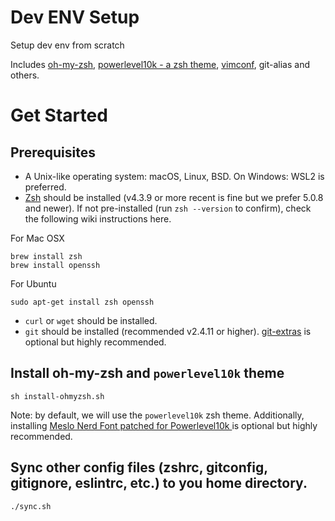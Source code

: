 Dev ENV Setup
=============

Setup dev env from scratch

Includes [oh-my-zsh](https://github.com/robbyrussell/oh-my-zsh), [powerlevel10k - a zsh theme](https://github.com/romkatv/powerlevel10k), [vimconf](https://github.com/hszcg/vimconf), git-alias and others.


# Get Started

## Prerequisites

- A Unix-like operating system: macOS, Linux, BSD. On Windows: WSL2 is preferred.
- [Zsh](https://www.zsh.org) should be installed (v4.3.9 or more recent is fine but we prefer 5.0.8 and newer). If not pre-installed (run `zsh --version` to confirm), check the following wiki instructions here.

For Mac OSX
```
brew install zsh
brew install openssh
```

For Ubuntu
```
sudo apt-get install zsh openssh
```

- `curl` or `wget` should be installed.
- `git` should be installed (recommended v2.4.11 or higher). [git-extras](https://github.com/tj/git-extras/blob/master/Installation.md) is optional but highly recommended.

## Install oh-my-zsh and `powerlevel10k` theme 

```
sh install-ohmyzsh.sh
```

Note: by default, we will use the `powerlevel10k` zsh theme. Additionally, installing [Meslo Nerd Font patched for Powerlevel10k
](https://github.com/romkatv/powerlevel10k#meslo-nerd-font-patched-for-powerlevel10k) is optional but highly recommended.


## Sync other config files (zshrc, gitconfig, gitignore, eslintrc, etc.) to you home directory.

```
./sync.sh
```
